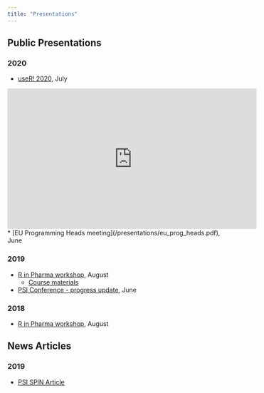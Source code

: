 ```yaml
---
title: "Presentations"
---
```


## Public Presentations

### 2020

* [useR! 2020](https://youtu.be/WUVUjdqifJ8), July  

<iframe width="560" height="315" src="https://www.youtube.com/embed/WUVUjdqifJ8" frameborder="0" allow="accelerometer; autoplay; encrypted-media; gyroscope; picture-in-picture" allowfullscreen></iframe>
* [EU Programming Heads meeting](/presentations/eu_prog_heads.pdf), June

### 2019

* [R in Pharma workshop](/presentations/rpharma_2019.pdf), August
    - [Course materials](https://github.com/pharmaR/rpharma2019)
* [PSI Conference - progress update](/presentations/validation_hub.pdf), June

### 2018

* [R in Pharma workshop](/presentations/R_Validation_Workshop.pdf), August

## News Articles

### 2019

* [PSI SPIN Article](/presentations/spin_r_validation.pdf)